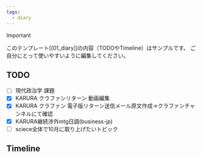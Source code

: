 ```yaml
---
tags:
  - diary
---
```

> [!IMPORTANT]
> このテンプレート[[01_diary]]の内容（TODOやTimeline）はサンプルです。
> ご自分にとって使いやすいように編集してください。

## TODO

- [ ] 現代政治学 課題
- [x] KARURA クラファンリターン 動画編集
- [x] KARURA クラファン 電子版リターン送信メール原文作成→クラファンチャンネルにて確認
- [x] KARURA継続渉外mtg日調(business-jp)
- [ ] sciece全体で10月に取り上げたいトピック

## Timeline
